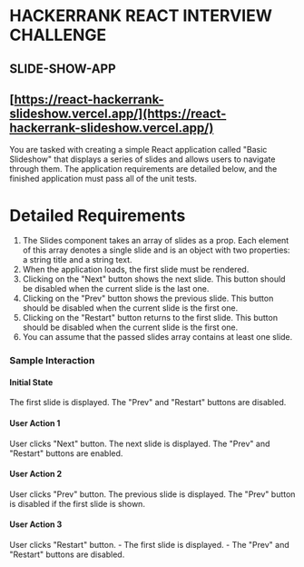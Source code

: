 # HACKERRANK REACT INTERVIEW CHALLENGE
## SLIDE-SHOW-APP
## [https://react-hackerrank-slideshow.vercel.app/](https://react-hackerrank-slideshow.vercel.app/)
You are tasked with creating a simple React application called "Basic Slideshow" that displays a series of slides and allows users to navigate through them. The application requirements are detailed below, and the finished application must pass all of the unit tests.

# Detailed Requirements
1. The Slides component takes an array of slides as a prop. Each element of this array denotes a single
slide and is an object with two properties: a string title and a string text.
2. When the application loads, the first slide must be rendered.
3. Clicking on the "Next" button shows the next slide. This button should be disabled when the current
slide is the last one.
4. Clicking on the "Prev" button shows the previous slide. This button should be disabled when the
current slide is the first one.
5. Clicking on the "Restart" button returns to the first slide. This button should be disabled when the
current slide is the first one.
6. You can assume that the passed slides array contains at least one slide.

### Sample Interaction
#### Initial State
The first slide is displayed.
The "Prev" and "Restart" buttons are disabled.
#### User Action 1
User clicks "Next" button.
The next slide is displayed.
The "Prev" and "Restart" buttons are enabled.
#### User Action 2
User clicks "Prev" button.
The previous slide is displayed.
The "Prev" button is disabled if the first slide is shown.
#### User Action 3 
User clicks "Restart" button. - The first slide is displayed. - The "Prev" and "Restart"
buttons are disabled.